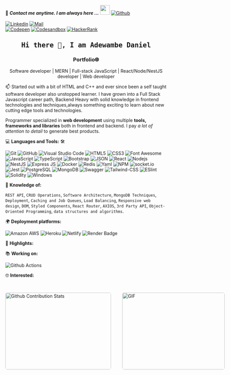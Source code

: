 <!--

## Complete list of github markdown emoji markup
https://gist.github.com/rxaviers/7360908

## technologies Icons 
https://simpleicons.org/

-->
📝 ***Contact me anytime. I am always here ...*** <img src="https://media.giphy.com/media/WUlplcMpOCEmTGBtBW/giphy.gif" width="30">  [![Github](https://img.shields.io/github/followers/DannyXY?label=Follow%20Me&&style=for-the-badge)](https://github.com/DannyXY)
<br>
<br>
[![Linkedin](https://img.shields.io/badge/LinkedIn-Daniel%Adewambe-blue?style=for-the-badge&logo=Linkedin&logoColor=blue&labelColor=black)](https://www.linkedin.com/in/daniel-adewambe/)
[![Mail](https://img.shields.io/badge/Gmail-danoscolobo@gmail.com-blue?style=for-the-badge&logo=Gmail&logoColor=default&labelColor=black)](mailto:danoscolobo@gmail.com)
<br>
[![Codepen](https://img.shields.io/badge/Codepen-DannyXYZ123-gray?style=for-the-badge&logo=codepen&logoColor=white&labelColor=black)](https://codepen.io/DannyXYZ123)
[![Codesandbox](https://img.shields.io/badge/Codesandbox-DannyXY-gray?style=for-the-badge&logo=codesandbox&logoColor=white&labelColor=black)](https://codesandbox.io/u/DannyXY)
[![HackerRank](https://img.shields.io/badge/HackerRank-danoscolobo-brightgreen?style=for-the-badge&logo=HackerRank&logoColor=Green&labelColor=black)](https://hackerrank.com/danoscolobo)
<!-- [![HitCount](http://hits.dwyl.com/Ahmad-Sawalqeh/Ahmad-Sawalqeh.svg)](http://hits.dwyl.com/Ahmad-Sawalqeh/Ahmad-Sawalqeh) -->

<h2 align='center'><samp><strong>Hi there 👋, I am Adewambe Daniel</strong></samp></h2>
<h3 align='center'><strong><a target="_blank">Portfolio🌐</a></strong></h3>
<p align='center'>Software developer | MERN | Full-stack JavaScript | React/Node/NestJS developer | Web developer</p>

<p align='left'> 📫 Started out with a bit of HTML and C++ and ever since been a self taught software developer also unstopped learner. I have grown into a Full Stack Javascript career path, Backend Heavy with solid knowledge in frontend technologies and techniques,always something exciting to learn about new  cutting edge tools and technologies.</p>

Programmer specialized in **web development** using multiple **tools, frameworks and libraries** both in frontend and backend. I pay *a lot of attention to detail* to generate best products.

💻 **Languages and Tools:** 🛠️<br>

![Git](https://img.shields.io/badge/-Git-000000?style=flat&logo=git&logoColor=F05032&labelColor=ffffff)
![GitHub](https://img.shields.io/badge/-GitHub-000000?style=flat&logo=github&logoColor=000000&labelColor=ffffff)
![Visual Studio Code](https://img.shields.io/badge/-VSCode-000000?style=flat&logo=visual-studio-code&labelColor=007ACC)
![HTML5](https://img.shields.io/badge/-HTML5-000000?style=flat&logo=html5&logoColor=ffffff&labelColor=E34F26)
![CSS3](https://img.shields.io/badge/-CSS3-000000?style=flat&logo=css3&logoColor=ffffff&labelColor=1572B6) 
![Font Awesome](https://img.shields.io/badge/-font%20awesome-000000?style=flat&logo=font-awesome&logoColor=339AF0&labelColor=ffffff)
![JavaScript](https://img.shields.io/badge/-JavaScript-000000?style=flat&logo=javascript)
![TypeScript](https://img.shields.io/badge/-TypeScript-000000?style=flat&logo=typescript)
![Bootstrap](https://img.shields.io/badge/-Bootstrap-000000?style=flat&logo=bootstrap&logoColor=ffffff&labelColor=563D7C)
![JSON](https://img.shields.io/badge/-JSON-000000?style=flat&logo=JSON&logoColor=000000&labelColor=ffffff)
![React](https://img.shields.io/badge/-React-000000?style=flat&logo=react)
![Nodejs](https://img.shields.io/badge/-Nodejs-000000?style=flat&logo=Node.js)
![NestJS](https://img.shields.io/badge/-NestJS-000000?style=flat&logo=NestJS)
![Express JS](https://img.shields.io/badge/-Express-000000?style=flat&logo=Express)
![Docker](https://img.shields.io/badge/-Docker-000000?style=flat&logo=Docker)
![Redis](https://img.shields.io/badge/-Redis-000000?style=flat&logo=Redis)
![Yaml](https://img.shields.io/badge/-yml-000000?style=flat&logo=Yaml)
![NPM](https://img.shields.io/badge/-npm-000000?style=flat&logo=npm&labelColor=ffffff)
![socket.io](https://img.shields.io/badge/-Socket.Io-000000?style=flat&logo=socket.io&logoColor=000000&labelColor=ffffff)
![Jest](https://img.shields.io/badge/-Jest-000000?style=flat&logo=Jest&logoColor=C21325&labelColor=ffffff)
![PostgreSQL](https://img.shields.io/badge/-PostgreSQL-000000?style=flat&logo=postgresql&logoColor=ffffff&labelColor=336791)
![MongoDB](https://img.shields.io/badge/-MongoDB-000000?style=flat&logo=mongodb&labelColor=ffffff)
![Swagger](https://img.shields.io/badge/-Swagger-000000?style=flat&logo=swagger)
![Tailwind-CSS](https://img.shields.io/badge/-Tailwind-000000?style=flat&logo=tailwind-css)
![ESlint](https://img.shields.io/badge/-ESlint-000000?style=flat&logo=ESlint&labelColor=4B32C3)
![Solidity](https://img.shields.io/badge/-Solidity-000000?style=flat&logo=Solidity&labelColor=4B32C3)
![Windows](https://img.shields.io/badge/-Windows-000000?style=flat&logo=windows&logoColor=ffffff&labelColor=0078D6)


🧐 **Knowledge of:**<br>

`REST API`, `CRUD Operations`, `Software Architecture`, `MongoDB Techniques`, `Deployment`, `Caching and Job Queues`, `Load Balancing`, `Responsive web design`, `DOM`, `Styled Components`, `React Router`, `AXIOS`, `3rd Party API`, `Object-Oriented Programming`, `data structures and algorithms`.


🌍 **Deployment platforms:**<br>

![Amazon AWS](https://img.shields.io/badge/-Amazon%20Web%20Services-000000?style=flat&logo=amazon-aws) ![Heroku](https://img.shields.io/badge/-Heroku-000000?style=flat&logo=heroku&labelColor=430098) ![Netlify](https://img.shields.io/badge/-Netlify-000000?style=flat&logo=netlify&labelColor=000000) ![Render Badge](https://img.shields.io/badge/Render-46E3B7?logo=render&logoColor=000&style=flat)


🚩 **Highlights:** <br>


📚 **Working on:** <br>

![Github Actions](https://img.shields.io/badge/-Github%20Actions-000000?style=flat&logo=github-actions&logoColor=2088FF&labelColor=ffffff)


🤓 **Interested:** <br>


<!-- ✅  **GitHub Extra Pins**

[![ReadMe Card](https://github-readme-stats.vercel.app/api/pin/?username=ahmad-sawalqeh&repo=my_resume)](https://github.com/ahmad-sawalqeh/my_resume) -->

</br>
<p style="display: flex; justify-contect: space-between;">
<img style="border-radius: 5px; margin-bottom: 5px" alt="Github Contribution Stats" width="330px" height="240px" src="https://github-contribution-stats.vercel.app/api/?username=DannyXY" />
<img style="border-radius: 5px; margin: 0 0 5px 35px;" alt="GIF" width="320px" height="240px" src="https://miro.medium.com/max/875/1*Urc28sbnORGOW5oyohQ06g.gif" />
</p>

